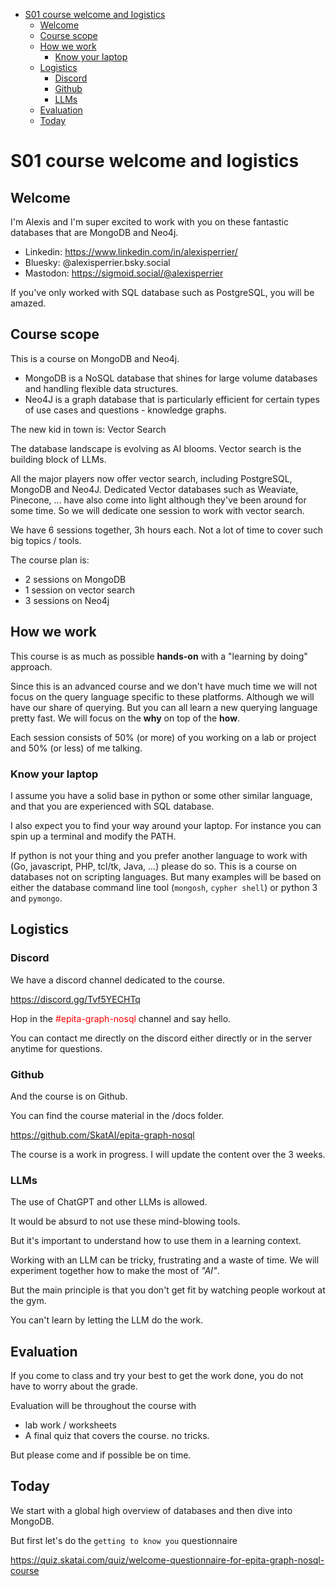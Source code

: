 - [S01 course welcome and logistics](#s01-course-welcome-and-logistics)
  - [Welcome](#welcome)
  - [Course scope](#course-scope)
  - [How we work](#how-we-work)
    - [Know your laptop](#know-your-laptop)
  - [Logistics](#logistics)
    - [Discord](#discord)
    - [Github](#github)
    - [LLMs](#llms)
  - [Evaluation](#evaluation)
  - [Today](#today)


# S01 course welcome and logistics

## Welcome

I'm Alexis and I'm super excited to work with you on these fantastic databases that are MongoDB and Neo4j.

- Linkedin: https://www.linkedin.com/in/alexisperrier/
- Bluesky: @alexisperrier.bsky.social
- Mastodon: https://sigmoid.social/@alexisperrier

If you've only worked with SQL database such as PostgreSQL, you will be amazed.

## Course scope

This is a course on MongoDB and Neo4j.

- MongoDB is a NoSQL database that shines for large volume databases and handling flexible data structures.
- Neo4J is a graph database that is particularly efficient for certain types of use cases and questions - knowledge graphs.

The new kid in town is: Vector Search

The database landscape is evolving as AI blooms. Vector search is the building block of LLMs.

All the major players now offer vector search, including PostgreSQL, MongoDB and Neo4J. Dedicated Vector databases such as Weaviate, Pinecone, ... have also come into light although they've been around for some time. So we will dedicate one session to work with vector search.

We have 6 sessions together, 3h hours each. Not a lot of time to cover such big topics / tools.

The course plan is:

- 2 sessions on MongoDB
- 1 session on vector search
- 3 sessions on Neo4j

## How we work

This course is as much as possible **hands-on** with a "learning by doing" approach.

Since this is an advanced course and we don't have much time we will not focus on the query language specific to these platforms. Although we will have our share of querying. But you can all learn a new querying language pretty fast.
We will focus on the **why** on top of the **how**.

Each session consists of 50% (or more) of you working on a lab or project and 50% (or less) of me talking.

### Know your laptop

I assume you have a solid base in python or some other similar language, and that you are experienced with SQL database.

I also expect you to find your way around your laptop. For instance you can spin up a terminal and modify the PATH.

If python is not your thing and you prefer another language to work with (Go, javascript, PHP, tcl/tk, Java, ...) please do so. This is a course on databases not on scripting languages. But many examples will be based on either the database command line tool (`mongosh`, `cypher shell`) or python 3 and `pymongo`.

## Logistics

### Discord

We have a discord channel dedicated to the course.

<https://discord.gg/Tvf5YECHTq>

Hop in the <span style="color:#F00; ">#epita-graph-nosql</span> channel and say hello.

You can contact me directly on the discord either directly or in the server anytime for questions.

### Github

And the course is on Github.

You can find the course material in the /docs folder.

https://github.com/SkatAI/epita-graph-nosql

The course is a work in progress. I will update the content over the 3 weeks.

### LLMs

The use of ChatGPT and other LLMs is allowed.

It would be absurd to not use these mind-blowing tools.

But it's important to understand how to use them in a learning context.

Working with an LLM can be tricky, frustrating and a waste of time.  We will experiment together how to make the most of *"AI"*.

But the main principle is that you don't get fit by watching people workout at the gym.

You can't learn by letting the LLM do the work.

## Evaluation

If you come to class and try your best to get the work done, you do not have to worry about the grade.

Evaluation will be throughout the course with

- lab work / worksheets
- A final quiz that covers the course. no tricks.

But please come and if possible be on time.

## Today

We start with a global high overview of databases and then dive into MongoDB.

But first let's do the `getting to know you` questionnaire

https://quiz.skatai.com/quiz/welcome-questionnaire-for-epita-graph-nosql-course

